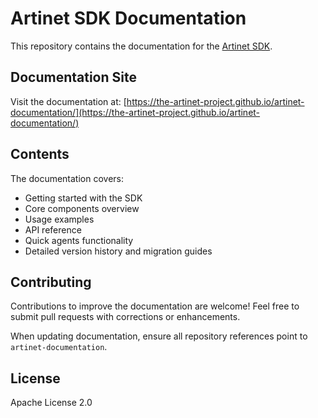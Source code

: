 # Artinet SDK Documentation

This repository contains the documentation for the [Artinet SDK](https://github.com/the-artinet-project/artinet-sdk).

## Documentation Site

Visit the documentation at: [https://the-artinet-project.github.io/artinet-documentation/](https://the-artinet-project.github.io/artinet-documentation/)

## Contents

The documentation covers:

- Getting started with the SDK
- Core components overview
- Usage examples
- API reference
- Quick agents functionality
- Detailed version history and migration guides

## Contributing

Contributions to improve the documentation are welcome! Feel free to submit pull requests with corrections or enhancements.

When updating documentation, ensure all repository references point to `artinet-documentation`.

## License

Apache License 2.0
